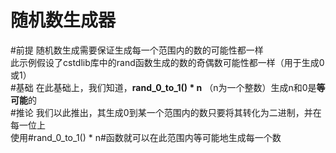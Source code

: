 随机数生成器
===========
#前提
随机数生成需要保证生成每一个范围内的数的可能性都一样    
此示例假设了cstdlib库中的rand函数生成的数的奇偶数可能性都一样（用于生成0或1）    
#基础
在此基础上，我们知道，**rand_0_to_1() * n** （n为一个整数）生成n和0是**等可能**的    
#推论
我们以此推出，其生成0到某一个范围内的数只要将其转化为二进制，并在每一位上    
使用#rand_0_to_1() * n#函数就可以在此范围内等可能地生成每一个数
